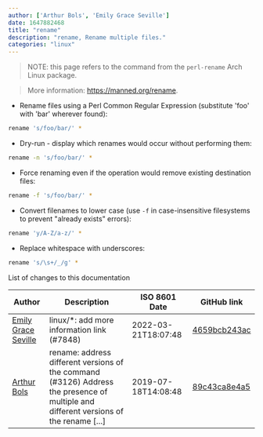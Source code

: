 ```yaml
---
author: ['Arthur Bols', 'Emily Grace Seville']
date: 1647882468
title: "rename"
description: "rename, Rename multiple files."
categories: "linux"
---
```

> NOTE: this page refers to the command from the `perl-rename` Arch Linux package.

> More information: <https://manned.org/rename>.

- Rename files using a Perl Common Regular Expression (substitute 'foo' with 'bar' wherever found):

```bash
rename 's/foo/bar/' *
```

- Dry-run - display which renames would occur without performing them:

```bash
rename -n 's/foo/bar/' *
```

- Force renaming even if the operation would remove existing destination files:

```bash
rename -f 's/foo/bar/' *
```

- Convert filenames to lower case (use `-f` in case-insensitive filesystems to prevent "already exists" errors):

```bash
rename 'y/A-Z/a-z/' *
```

- Replace whitespace with underscores:

```bash
rename 's/\s+/_/g' *
```
List of changes to this documentation


Author | Description | ISO 8601 Date | GitHub link
------|-----|-----|-----
[Emily Grace Seville](mailto:emilyseville7cf@gmail.com) | linux/*: add more information link (#7848) | 2022-03-21T18:07:48 | [4659bcb243ac](https://github.com/tldr-pages/tldr/commit/4659bcb243ac572c9e0c95117097801f1e62bda4)
[Arthur Bols](mailto:arthur@bols.dev) | rename: address different versions of the command (#3126) Address the presence of multiple and different versions of the rename [...] | 2019-07-18T14:08:48 | [89c43ca8e4a5](https://github.com/tldr-pages/tldr/commit/89c43ca8e4a556052f937be31325a552002af4f3)

